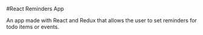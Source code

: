 #React Reminders App

An app made with React and Redux that allows the user to set reminders for todo items or events.
